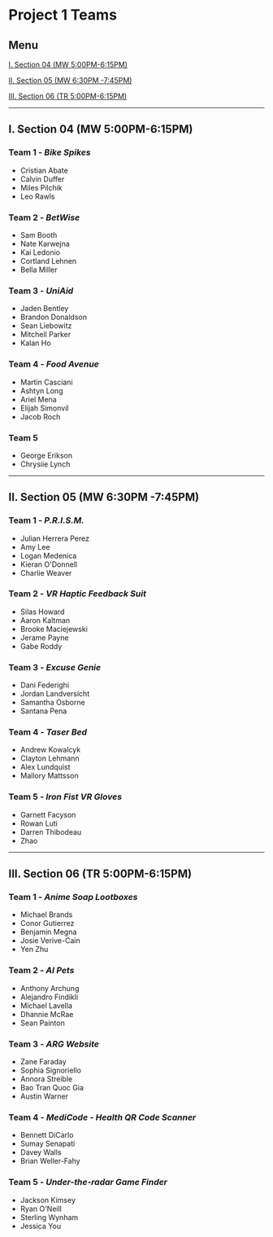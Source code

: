 # Project 1 Teams

## Menu

[I. Section 04 (MW 5:00PM-6:15PM)](#i-section-04-mw-500pm-615pm)

[II. Section 05 (MW 6:30PM -7:45PM)](#ii-section-05-mw-630pm--745pm)

[III. Section 06 (TR 5:00PM-6:15PM)](#iii-section-06-tr-500pm-615pm)

---

## I. Section 04 (MW 5:00PM-6:15PM)

### Team 1 - *Bike Spikes*
- Cristian Abate
- Calvin Duffer
- Miles Pilchik
- Leo Rawls

### Team 2 - *BetWise*
- Sam Booth
- Nate Karwejna
- Kai Ledonio
- Cortland Lehnen
- Bella Miller

### Team 3 - *UniAid*
- Jaden Bentley
- Brandon Donaldson
- Sean Liebowitz
- Mitchell Parker
- Kalan Ho

### Team 4 - *Food Avenue*
- Martin Casciani
- Ashtyn Long
- Ariel Mena
- Elijah Simonvil
- Jacob Roch

### Team 5
- George Erikson
- Chrysiie Lynch


---

## II. Section 05 (MW 6:30PM -7:45PM)

### Team 1 - *P.R.I.S.M.*
- Julian Herrera Perez
- Amy Lee
- Logan Medenica
- Kieran O'Donnell
- Charlie Weaver

### Team 2 - *VR Haptic Feedback Suit*
- Silas Howard
- Aaron Kaltman
- Brooke Maciejewski
- Jerame Payne
- Gabe Roddy

### Team 3 - *Excuse Genie*
- Dani Federighi
- Jordan Landversicht
- Samantha Osborne
- Santana Pena

### Team 4 - *Taser Bed*
- Andrew Kowalcyk
- Clayton Lehmann
- Alex Lundquist
- Mallory Mattsson

### Team 5 - *Iron Fist VR Gloves*
- Garnett Facyson
- Rowan Luti
- Darren Thibodeau
- Zhao

---

## III. Section 06 (TR 5:00PM-6:15PM)

### Team 1 - *Anime Soap Lootboxes*
- Michael Brands
- Conor Gutierrez
- Benjamin Megna
- Josie Verive-Cain
- Yen Zhu

### Team 2 - *AI Pets*
- Anthony Archung
- Alejandro Findikli
- Michael Lavella
- Dhannie McRae
- Sean Painton

### Team 3 - *ARG Website*
- Zane Faraday
- Sophia Signoriello
- Annora Streible
- Bao Tran Quoc Gia
- Austin Warner

### Team 4 - *MediCode - Health QR Code Scanner*
- Bennett DiCarlo
- Sumay Senapati
- Davey Walls
- Brian Weller-Fahy

### Team 5 - *Under-the-radar Game Finder*
- Jackson Kimsey
- Ryan O'Neill
- Sterling Wynham
- Jessica You
